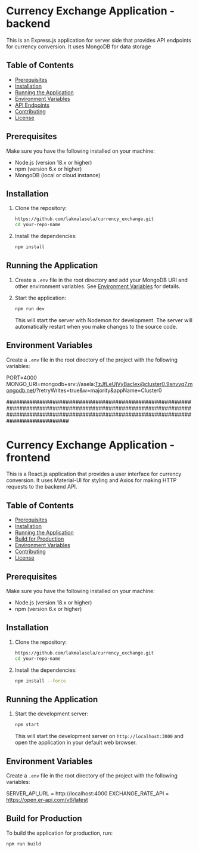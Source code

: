 # Currency Exchange Application - backend 

This is an Express.js application for server side that provides API endpoints for currency conversion. It uses MongoDB for data storage 

## Table of Contents

- [Prerequisites](#prerequisites)
- [Installation](#installation)
- [Running the Application](#running-the-application)
- [Environment Variables](#environment-variables)
- [API Endpoints](#api-endpoints)
- [Contributing](#contributing)
- [License](#license)

## Prerequisites

Make sure you have the following installed on your machine:

- Node.js (version 18.x or higher)
- npm (version 6.x or higher)
- MongoDB (local or cloud instance)

## Installation

1. Clone the repository:

    ```bash
    https://github.com/lakmalasela/currency_exchange.git
    cd your-repo-name
    ```

2. Install the dependencies:

    ```bash
    npm install
    ```

## Running the Application

1. Create a `.env` file in the root directory and add your MongoDB URI and other environment variables. See [Environment Variables](#environment-variables) for details.

2. Start the application:

    ```bash
    npm run dev
    ```

    This will start the server with Nodemon for development. The server will automatically restart when you make changes to the source code.

## Environment Variables

Create a `.env` file in the root directory of the project with the following variables:

PORT=4000
MONGO_URI=mongodb+srv://asela:TzJfLeUjVyBaclex@cluster0.9snvyq7.mongodb.net/?retryWrites=true&w=majority&appName=Cluster0

###########################################################################################################################################################################################
# Currency Exchange Application - frontend

This is a React.js application that provides a user interface for currency conversion. It uses Material-UI for styling and Axios for making HTTP requests to the backend API.

## Table of Contents

- [Prerequisites](#prerequisites)
- [Installation](#installation)
- [Running the Application](#running-the-application)
- [Build for Production](#build-for-production)
- [Environment Variables](#environment-variables)
- [Contributing](#contributing)
- [License](#license)

## Prerequisites

Make sure you have the following installed on your machine:

- Node.js (version 18.x or higher)
- npm (version 6.x or higher)

## Installation

1. Clone the repository:

    ```bash
    https://github.com/lakmalasela/currency_exchange.git
    cd your-repo-name
    ```

2. Install the dependencies:

    ```bash
    npm install --force
    ```

## Running the Application

1. Start the development server:

    ```bash
    npm start
    ```

    This will start the development server on `http://localhost:3000` and open the application in your default web browser.


## Environment Variables

Create a `.env` file in the root directory of the project with the following variables:

SERVER_API_URL = http://localhost:4000
EXCHANGE_RATE_API = https://open.er-api.com/v6/latest

## Build for Production

To build the application for production, run:

```bash
npm run build








